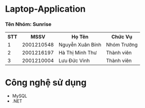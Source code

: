 # Laptop-Application
<h3>Tên Nhóm: Sunrise</h3>
<div>
  <table>
    <tr> 
      <th>STT</th>
       <th>MSSV</th>
       <th>Họ Tên</th>
       <th>Chức Vụ</th>
    </tr>
    <tr>
      <td>1</td>
      <td>2001210548</td>
      <td>Nguyễn Xuân Bính</td>
      <td>Nhóm Trưởng</td>
    </tr>
     <tr>
      <td>2</td>
      <td>2001216197</td>
      <td>Hà Thị Minh Thư</td>
      <td>Thành viên</td>
    </tr> 
    <tr>
      <td>3</td>
      <td>2001210004</td>
      <td>Lưu Đức Vinh</td>
      <td>Thành viên</td>
    </tr>
  </table>
</div>

# Công nghệ sử dụng
<nav>
  <ul>
    <li>MySQL</li>
    <li>.NET</li>
  </ul>
</nav>

